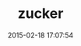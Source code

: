 ---
layout: post
title:  "zucker"
repo:   "janlelis/zucker"
date:   2015-02-18 17:07:54
gemurl: http://rubyzucker.info
---